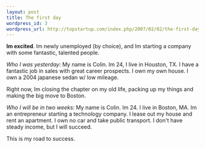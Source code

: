 ```yaml
--- 
layout: post
title: The first day
wordpress_id: 3
wordpress_url: http://topstartup.com/index.php/2007/02/02/the-first-day/
---
```

<strong>Im excited</strong>. Im newly unemployed (by choice), and Im starting a company with some fantastic, talented people.

<em>Who I was yesterday:</em>
My name is Colin. Im 24, I live in Houston, TX. I have a fantastic job in sales with great career prospects. I own my own house. I own a 2004 japanese sedan w/ low mileage.

Right now, Im closing the chapter on my old life, packing up my things and making the big move to Boston.

<em>Who I will be in two weeks:</em>
My name is Colin. Im 24. I live in Boston, MA. Im an entrepreneur starting a technology company. I lease out my house and rent an apartment. I own no car and take public transport. I don't have steady income, but I will succeed.

This is my road to success.
